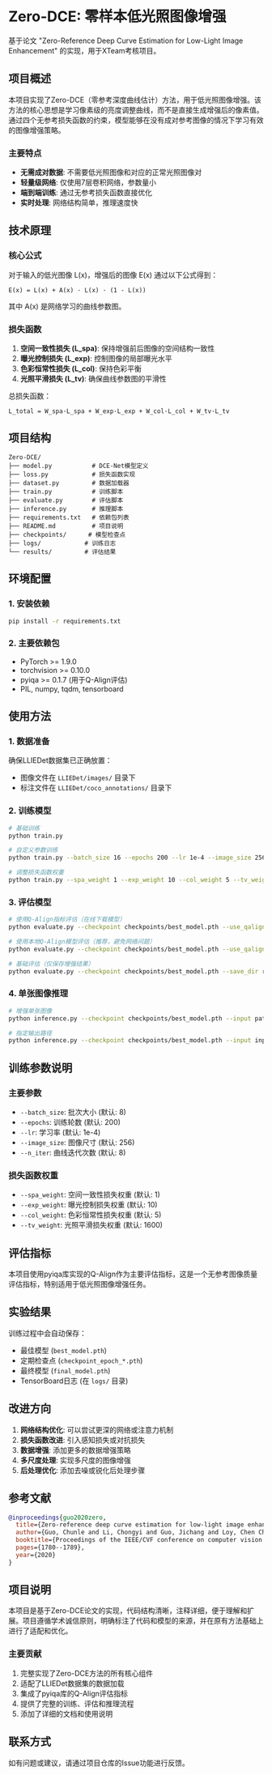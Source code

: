 # Zero-DCE: 零样本低光照图像增强

基于论文 "Zero-Reference Deep Curve Estimation for Low-Light Image Enhancement" 的实现，用于XTeam考核项目。

## 项目概述

本项目实现了Zero-DCE（零参考深度曲线估计）方法，用于低光照图像增强。该方法的核心思想是学习像素级的亮度调整曲线，而不是直接生成增强后的像素值。通过四个无参考损失函数的约束，模型能够在没有成对参考图像的情况下学习有效的图像增强策略。

### 主要特点

- **无需成对数据**: 不需要低光照图像和对应的正常光照图像对
- **轻量级网络**: 仅使用7层卷积网络，参数量小
- **端到端训练**: 通过无参考损失函数直接优化
- **实时处理**: 网络结构简单，推理速度快

## 技术原理

### 核心公式

对于输入的低光图像 L(x)，增强后的图像 E(x) 通过以下公式得到：

```
E(x) = L(x) + A(x) · L(x) · (1 - L(x))
```

其中 A(x) 是网络学习的曲线参数图。

### 损失函数

1. **空间一致性损失 (L_spa)**: 保持增强前后图像的空间结构一致性
2. **曝光控制损失 (L_exp)**: 控制图像的局部曝光水平
3. **色彩恒常性损失 (L_col)**: 保持色彩平衡
4. **光照平滑损失 (L_tv)**: 确保曲线参数图的平滑性

总损失函数：
```
L_total = W_spa·L_spa + W_exp·L_exp + W_col·L_col + W_tv·L_tv
```

## 项目结构

```
Zero-DCE/
├── model.py           # DCE-Net模型定义
├── loss.py            # 损失函数实现
├── dataset.py         # 数据加载器
├── train.py           # 训练脚本
├── evaluate.py        # 评估脚本
├── inference.py       # 推理脚本
├── requirements.txt   # 依赖包列表
├── README.md          # 项目说明
├── checkpoints/      # 模型检查点
├── logs/            # 训练日志
└── results/         # 评估结果
```


## 环境配置

### 1. 安装依赖

```bash
pip install -r requirements.txt
```

### 2. 主要依赖包

- PyTorch >= 1.9.0
- torchvision >= 0.10.0
- pyiqa >= 0.1.7 (用于Q-Align评估)
- PIL, numpy, tqdm, tensorboard

## 使用方法

### 1. 数据准备

确保LLIEDet数据集已正确放置：
- 图像文件在 `LLIEDet/images/` 目录下
- 标注文件在 `LLIEDet/coco_annotations/` 目录下

### 2. 训练模型

```bash
# 基础训练
python train.py

# 自定义参数训练
python train.py --batch_size 16 --epochs 200 --lr 1e-4 --image_size 256

# 调整损失函数权重
python train.py --spa_weight 1 --exp_weight 10 --col_weight 5 --tv_weight 1600
```

### 3. 评估模型

```bash
# 使用Q-Align指标评估（在线下载模型）
python evaluate.py --checkpoint checkpoints/best_model.pth --use_qalign

# 使用本地Q-Align模型评估（推荐，避免网络问题）
python evaluate.py --checkpoint checkpoints/best_model.pth --use_qalign --qalign_model_path ./models/qalign

# 基础评估（仅保存增强结果）
python evaluate.py --checkpoint checkpoints/best_model.pth --save_dir results
```


### 4. 单张图像推理

```bash
# 增强单张图像
python inference.py --checkpoint checkpoints/best_model.pth --input path/to/image.jpg

# 指定输出路径
python inference.py --checkpoint checkpoints/best_model.pth --input input.jpg --output enhanced.png --comparison comparison.png
```

## 训练参数说明

### 主要参数

- `--batch_size`: 批次大小 (默认: 8)
- `--epochs`: 训练轮数 (默认: 200)
- `--lr`: 学习率 (默认: 1e-4)
- `--image_size`: 图像尺寸 (默认: 256)
- `--n_iter`: 曲线迭代次数 (默认: 8)

### 损失函数权重

- `--spa_weight`: 空间一致性损失权重 (默认: 1)
- `--exp_weight`: 曝光控制损失权重 (默认: 10)
- `--col_weight`: 色彩恒常性损失权重 (默认: 5)
- `--tv_weight`: 光照平滑损失权重 (默认: 1600)

## 评估指标

本项目使用pyiqa库实现的Q-Align作为主要评估指标，这是一个无参考图像质量评估指标，特别适用于低光照图像增强任务。

## 实验结果

训练过程中会自动保存：
- 最佳模型 (`best_model.pth`)
- 定期检查点 (`checkpoint_epoch_*.pth`)
- 最终模型 (`final_model.pth`)
- TensorBoard日志 (在 `logs/` 目录)

## 改进方向

1. **网络结构优化**: 可以尝试更深的网络或注意力机制
2. **损失函数改进**: 引入感知损失或对抗损失
3. **数据增强**: 添加更多的数据增强策略
4. **多尺度处理**: 实现多尺度的图像增强
5. **后处理优化**: 添加去噪或锐化后处理步骤

## 参考文献

```bibtex
@inproceedings{guo2020zero,
  title={Zero-reference deep curve estimation for low-light image enhancement},
  author={Guo, Chunle and Li, Chongyi and Guo, Jichang and Loy, Chen Change and Hou, Junhui and Kwong, Sam and Cong, Runmin},
  booktitle={Proceedings of the IEEE/CVF conference on computer vision and pattern recognition},
  pages={1780--1789},
  year={2020}
}
```

## 项目说明

本项目是基于Zero-DCE论文的实现，代码结构清晰，注释详细，便于理解和扩展。项目遵循学术诚信原则，明确标注了代码和模型的来源，并在原有方法基础上进行了适配和优化。

### 主要贡献

1. 完整实现了Zero-DCE方法的所有核心组件
2. 适配了LLIEDet数据集的数据加载
3. 集成了pyiqa库的Q-Align评估指标
4. 提供了完整的训练、评估和推理流程
5. 添加了详细的文档和使用说明

## 联系方式

如有问题或建议，请通过项目仓库的Issue功能进行反馈。
